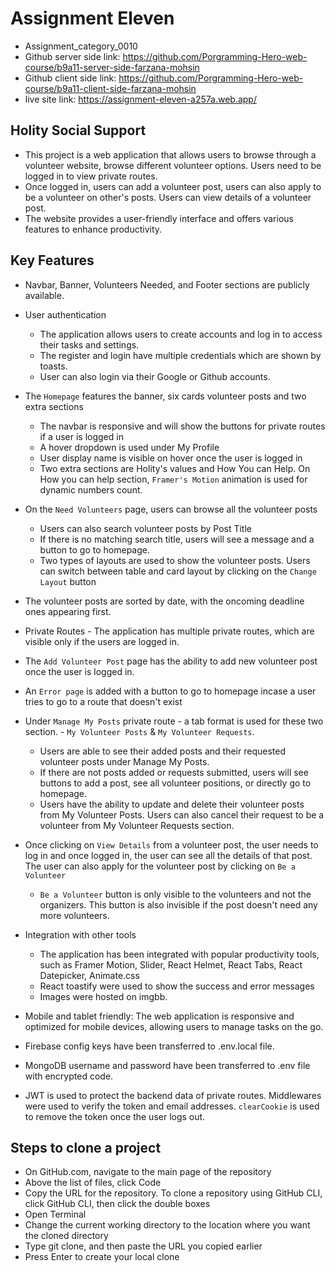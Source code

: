 # Assignment Eleven

- Assignment_category_0010
- Github server side link: https://github.com/Porgramming-Hero-web-course/b9a11-server-side-farzana-mohsin
- Github client side link: https://github.com/Porgramming-Hero-web-course/b9a11-client-side-farzana-mohsin
- live site link: https://assignment-eleven-a257a.web.app/

## Holity Social Support

- This project is a web application that allows users to browse through a volunteer website, browse different volunteer options. Users need to be logged in to view private routes.
- Once logged in, users can add a volunteer post, users can also apply to be a volunteer on other's posts. Users can view details of a volunteer post.
- The website provides a user-friendly interface and offers various features to enhance productivity.

## Key Features

- Navbar, Banner, Volunteers Needed, and Footer sections are publicly available.

- User authentication

  - The application allows users to create accounts and log in to access their tasks and settings.
  - The register and login have multiple credentials which are shown by toasts.
  - User can also login via their Google or Github accounts.

- The `Homepage` features the banner, six cards volunteer posts and two extra sections

  - The navbar is responsive and will show the buttons for private routes if a user is logged in
  - A hover dropdown is used under My Profile
  - User display name is visible on hover once the user is logged in
  - Two extra sections are Holity's values and How You can Help. On How you can help section, `Framer's Motion` animation is used for dynamic numbers count.

- On the `Need Volunteers` page, users can browse all the volunteer posts

  - Users can also search volunteer posts by Post Title
  - If there is no matching search title, users will see a message and a button to go to homepage.
  - Two types of layouts are used to show the volunteer posts. Users can switch between table and card layout by clicking on the `Change Layout` button

- The volunteer posts are sorted by date, with the oncoming deadline ones appearing first.
- Private Routes - The application has multiple private routes, which are visible only if the users are logged in.
- The `Add Volunteer Post` page has the ability to add new volunteer post once the user is logged in.
- An `Error page` is added with a button to go to homepage incase a user tries to go to a route that doesn't exist

- Under `Manage My Posts` private route - a tab format is used for these two section. - `My Volunteer Posts` & `My Volunteer Requests`.

  - Users are able to see their added posts and their requested volunteer posts under Manage My Posts.
  - If there are not posts added or requests submitted, users will see buttons to add a post, see all volunteer positions, or directly go to homepage.
  - Users have the ability to update and delete their volunteer posts from My Volunteer Posts. Users can also cancel their request to be a volunteer from My Volunteer Requests section.

- Once clicking on `View Details` from a volunteer post, the user needs to log in and once logged in, the user can see all the details of that post. The user can also apply for the volunteer post by clicking on `Be a Volunteer`

  - `Be a Volunteer` button is only visible to the volunteers and not the organizers. This button is also invisible if the post doesn't need any more volunteers.

- Integration with other tools

  - The application has been integrated with popular productivity tools, such as Framer Motion, Slider, React Helmet, React Tabs, React Datepicker, Animate.css
  - React toastify were used to show the success and error messages
  - Images were hosted on imgbb.

- Mobile and tablet friendly: The web application is responsive and optimized for mobile devices, allowing users to manage tasks on the go.
- Firebase config keys have been transferred to .env.local file.
- MongoDB username and password have been transferred to .env file with encrypted code.
- JWT is used to protect the backend data of private routes. Middlewares were used to verify the token and email addresses. `clearCookie` is used to remove the token once the user logs out.
  
## Steps to clone a project

- On GitHub.com, navigate to the main page of the repository
- Above the list of files, click  Code
- Copy the URL for the repository. To clone a repository using GitHub CLI, click GitHub CLI, then click the double boxes
- Open Terminal
- Change the current working directory to the location where you want the cloned directory
- Type git clone, and then paste the URL you copied earlier
- Press Enter to create your local clone
